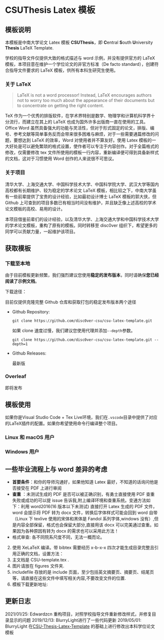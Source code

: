 # CSUThesis Latex 模板

## 模板说明

本模板是中南大学论文 Latex 模板 **CSUThesis**，即 **C**entral **S**outh **U**niversity **Thesis** LaTeX Template.

学校的指导文件仅提供大致的格式描述与 word 示例，并没有提供官方的 LaTeX 模板，本项目意在维护一个学位论文的非官方标准（De facto standard），创建符合指导文件要求的 LaTeX 模板，供所有本科生研究生使用。

### 关于 LaTeX

> LaTeX is not a word processor! Instead, LaTeX encourages authors not to worry too much about the appearance of their documents but to concentrate on getting the right content.

TeX 作为一个优秀的排版软件，在学术界特别是数学、物理学和计算机科学界十分流行，而建立在其上的 LaTeX 也成为国外许多出版商一直在使用的工具。Office Word 虽然具备强大的功能与灵活性，但对于形式固定的论文，排版、编号、参考文献等简单事务反而会带来很多困难与麻烦，对于一些需要通篇修改的问题，要想达到 LaTeX 的效率，Word 对使用者并不算友好。使用 Latex 模板的一大好处是可以避免繁琐的格式设置，使作者可以专注于内容创作。对于全篇格式的修改，仅需要修改 tex 文件所使用的模板一行内容，重新编译便可得到具备新样式的文档，这对于习惯使用 Word 创作的人来说很不可思议。

### 关于项目

清华大学、上海交通大学、中国科学技术大学、中国科学院大学、武汉大学等国内高校都有长期维护、较为稳定的学术论文 LaTeX 模板，相比较之下，中南大学虽有一些前辈提供了宝贵的设计经验，比如最初设计博士 LaTeX 模板的郭大侠，但 Github 上可查到的项目多数已有相当时间没有维护，并且缺乏像上述高校的学术论文模板的高校、易用的设计。

本项目借鉴前辈们的设计经验，以及清华大学、上海交通大学和中国科学技术大学的学术论文模板，重构了原有的模板。同时转移至 disc0ver 组织下，希望更多的同学可以贡献力量，一起维护该项目。

## 获取模板

### 下载至本地

由于目前模板更新频繁，我们强烈建议您使用**稳定的发布版本**，同时请确保**您已经阅读了示例文档**。

下载途径：

目前仅提供克隆完整 Github 仓库和获取打包的稳定发布版本两个途径

- Github Repository:

  ```shell
  git clone https://github.com/disc0ver-csu/csu-latex-template.git
  ```

  如果 clone 速度过慢，我们建议您使用代理并添加`--depth`参数。

  ```shell
  git clone https://github.com/disc0ver-csu/csu-latex-template.git --depth=1
  ```

- Github Releases:

  最新版

### Overleaf

即将发布

<!-- TODO -->

<!-- ## 模板更新 -->

## 模板使用

如果你是Visual Studio Code + Tex Live环境，我们在`.vscode`目录中提供了对应的LaTeX插件的配置。如果你希望使用命令行编译整个项目。

<!-- VScode TeXLive 配置方法：[https://www.jianshu.com/p/dc0ffa4368e3](https://www.jianshu.com/p/dc0ffa4368e3) -->

### Linux 和 macOS 用户

<!-- TODO -->

### Windows 用户

<!-- TODO -->

## 一些毕业流程上与 word 差异的考虑

- **首要条件**：和你的导师沟通好，如果他知道 Latex 最好，不知道的话询问他是否接受在 PDF 上进行审阅
- **查重** ：未测试生成的 PDF 是否可以被正确识别，有勇士直接使用 PDF 查重失败或成功的可以提 issue 告诉我,附上编译环境和查重系统。变通方法如下：利用 word2016(16 版本以下未测试)
  直接打开 Latex 生成的 PDF 文件，word 会提示将 PDF 转为 docx 文件，转换后字体样式可能会回到 word 自带（Linux 下 texlive 使用的宋体和黑体是 Fandol
  系列字体,windows 没有）,但是内容全部保留，格式也会保留大部分,直接用该 docx 可以完美通过查重。如果因为各种原因有转为 docx 的需求也可以采用此方法！
- 格式审查: 各不同院系尺度不同，无法一概而论。


2. 使用 XeLaTeX 编译。带 bibtex 需要经历 x-b-x-x 四次才能生成目录完整且引用正确的文档，设置方法：
3. 主文档是 CSU-template.tex .
4. 图片请放在 figures 文件夹.
5. includefile 存放的是 include 页面，至少包括英文摘要页、摘要页、结尾页等，请直接在这些文件中填写相关内容,不要改变文件的位置.
6. 模板下载更新地址:


## 更新日志

2021/01/25: Edwardzcn 重构项目，对照学校指导文件重新修改样式，并修复目录显示的问题
2019/12/13: BlurryLight进行了一些代码更新
2019/05/01: BlurryLight 在[CSU-Thesis-Latex-Template](https://github.com/CSGrandeur/CSU-Thesis-LaTeX-Template) 的基础上进行修改出本科学位论文模板

<!-- ## 主要内容

![title](images/csu.png)

- 封面
- 中文摘要；
- 英文摘要；
- 目录；
- 符号说明（必要时）；
- 论文正文；
- 致谢。
- 参考文献；
- 附录（必要时）；

## 版本状况

完整支持本科论文。

## 文件介绍

### `CSUthesis.cls`

样式文件，一般不需要管这个文件。

其他如涉密、定向之类的，目前本版本没有设计特定的设置功能，需要修改该文件。

对 LaTeX 有所了解的同学，也可按需修改这个文件。如果这个文件的样式设计有什么 bug，欢迎在 issue 里提出。

### `gbt7714-unsrt.bst`和`gbt7714.sty`两个文件

来自项目[CTeX-org/gbt7714-bibtex-style](https://github.com/CTeX-org/gbt7714-bibtex-style)，是参考文献的样式，与学校论文撰写规范一致。

### `content`目录

所有论文的编辑内容在这里。

`info.tex`：论文的各种信息，标题姓名学院之类的。

`abstactcn.tex`和`abstracten.tex`：中文摘要和英文摘要。

`content.tex`：从绪论到总结的全部正文内容。`\cite`的时候可能因为 tex 文件与主文件分离，LaTeX 环境配置不到位，会有找不到 bib 的提示（Texlive+sublime 会这样），没关系，照常插入需要的 bibkey 即可。

`thanks.tex`：致谢
`additional.tex`：附录(不用时可以注释掉)
`subchapters/` : 内容分章节往里填就可以了

### `csuthesis_main.tex`

论文主文件，正常情况下不用修改这个文件，以这个文件编译论文即可。

在 content 目录提供的页面不足以保证所需内容时，可以修改主文件，引入其他自定义 content 文件。

### `images`目录

放图片，模板已经配置了相对路径，所以在文中插图片时，直接用 images 目录下的相对路径即可，比如`images/csu.png`，在正文中插入只需要`csu.png`。

### `KaiTi_GB2312.tff`

**注意:** 由于学校的论文格式中需要用到该字体，但是可能由于系统的原因，并没有带上该字体，需要自行从网上下载，并命名为`KaiTi_GB2312.tff`放置在与`csuthesis_main.tex`同目录下。

## 编译

### 如果你使用命令行编译

#### 手动编译

1. 清空`.aux`文件。
2. 使用`xelatex`对`csuthesis_main.tex`文件进行编译。
   `xelatex csuthesis_main.tex`
3. 使用`biber`对参考文献进行编译。
   `biber csuthesis_main`
4. 再重新编译主 tex 文件
   `xelatex csuthesis_main.tex`

#### 自动化编译

- 可以使用`make`编译
  需要 latexmk 和 wordcount 支持。
  `make {all|wordcount|clean|cleanall|view|zip`

- 也可以直接使用 latexmk
  `latexmk .`

### 如果你使用 TexStudio 等 IDE

- 可以从 content 的任意章节开始编译，也可以从`csuthesis_main.tex`开始。

使用高级文本编辑器，如 sublime 等，否则可能因为 ANSI、UTF-8 等编码格式问题编译失败。

 -->
